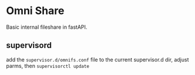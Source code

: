 # Omni Share
Basic internal fileshare in fastAPI.


## supervisord
add the `supervisor.d/omnifs.conf` file to the current supervisor.d dir, adjust parms, then `supervisorctl update`



